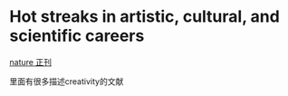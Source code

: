 # Hot streaks in artistic, cultural, and scientific careers
[nature 正刊](https://www.nature.com/articles/s41586-018-0315-8.pdf)

里面有很多描述creativity的文献
